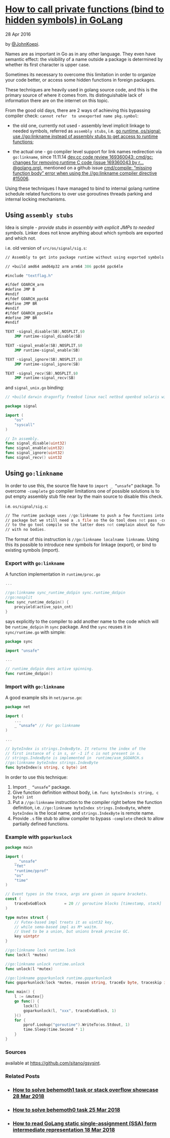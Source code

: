 [How to call private functions (bind to hidden symbols) in GoLang](https://sitano.github.io/2016/04/28/golang-private/)
================================================================
28 Apr 2016

by [@JohnKoepi](https://twitter.com/JohnKoepi).


Names are as important in Go as in any other language. They even have semantic effect: the 
visibility of a name outside a package is determined by whether its first character is upper case.

Sometimes its necessary to overcome this limitation in order to organize your code better, or access 
some hidden functions in foreign packages.

These techniques are heavily used in golang source code, and this is the primary source of where it 
comes from. Its distinguishable lack of information there are on the internet on this topic.

From the good old days, there are 2 ways of achieving this bypassing compiler check: `cannot refer 
to unexported name pkg.symbol`:

-  the old one, currently not used - assembly level implicit linkage to needed symbols, referred as 
   `assembly stubs`, i.e. [go runtime, os/signal: use //go:linkname instead of assembly stubs to get 
   access to runtime functions][1];

-  the actual one - go compiler level support for link names redirection via `go:linkname`, since 
   11.11.14 [dev.cc code review 169360043: cmd/gc: changes for removing runtime C code (issue 169360043 
   by r…@golang.org)][2], mentioned on a github issue [cmd/compile: “missing function body” error when 
   using the //go:linkname compiler directive \#15006][3].

Using these techniques I have managed to bind to internal golang runtime schedule related functions 
to over use goroutines threads parking and internal locking mechanisms.

[1]: https://groups.google.com/forum/#!topic/%0Agolang-codereviews/J0HK9GLc76M
[2]: https://groups.google.com/forum/#!topic/%0Agolang-codereviews/5Ps_El_RpNE
[3]: https://github.com/golang/go/issues/15006

## Using `assembly stubs`

Idea is simple - *provide stubs in assembly with explicit JMPs to needed symbols.* Linker does not 
know anything about which symbols are exported and which not.

i.e. old version of `src/os/signal/sig.s`:

```asm
// Assembly to get into package runtime without using exported symbols.

// +build amd64 amd64p32 arm arm64 386 ppc64 ppc64le

#include "textflag.h"

#ifdef GOARCH_arm
#define JMP B
#endif
#ifdef GOARCH_ppc64
#define JMP BR
#endif
#ifdef GOARCH_ppc64le
#define JMP BR
#endif

TEXT ·signal_disable(SB),NOSPLIT,$0
    JMP runtime·signal_disable(SB)

TEXT ·signal_enable(SB),NOSPLIT,$0
    JMP runtime·signal_enable(SB)

TEXT ·signal_ignore(SB),NOSPLIT,$0
    JMP runtime·signal_ignore(SB)

TEXT ·signal_recv(SB),NOSPLIT,$0
    JMP runtime·signal_recv(SB)
```

and `signal_unix.go` binding:

```go
// +build darwin dragonfly freebsd linux nacl netbsd openbsd solaris windows

package signal

import (
    "os"
    "syscall"
)

// In assembly.
func signal_disable(uint32)
func signal_enable(uint32)
func signal_ignore(uint32)
func signal_recv() uint32
```

## Using `go:linkname`

In order to use this, the source file have to `import _ “unsafe”` package. To overcome `-complete` go 
compiler limitations one of possible solutions is to put empty assembly stub file near by the main 
source to disable this check.

i.e. `os/signal/sig.s`:

```asm
// The runtime package uses //go:linkname to push a few functions into this
// package but we still need a .s file so the Go tool does not pass -complete
// to the go tool compile so the latter does not complain about Go functions
// with no bodies.
```

The format of this instruction is `//go:linkname localname linkname`. Using this its possible to 
introduce new symbols for linkage (export), or bind to existing symbols (import).


### Export with `go:linkname`

A function implementation in `runtime/proc.go`

```go
...

//go:linkname sync_runtime_doSpin sync.runtime_doSpin
//go:nosplit
func sync_runtime_doSpin() {
    procyield(active_spin_cnt)
}
```

says explicitly to the compiler to add another name to the code which will be `runtime_doSpin` in 
`sync` package. And the `sync` reuses it in `sync/runtime.go` with simple:

```go
package sync

import "unsafe"

...

// runtime_doSpin does active spinning.
func runtime_doSpin()
```


### Import with `go:linkname`

A good example sits in `net/parse.go`:

```go
package net

import (
    ...
    _ "unsafe" // For go:linkname
)

...

// byteIndex is strings.IndexByte. It returns the index of the
// first instance of c in s, or -1 if c is not present in s.
// strings.IndexByte is implemented in  runtime/asm_$GOARCH.s
//go:linkname byteIndex strings.IndexByte
func byteIndex(s string, c byte) int
```

In order to use this technique:

1. Import `_ “unsafe”` package.
2. Give function definition without body, i.e. `func byteIndex(s string, c byte) int`
3. Put a `//go:linkname` instruction to the compiler right before the function definition, i.e. 
   `//go:linkname byteIndex strings.IndexByte`, where `byteIndex` is the local name, and 
   `strings.IndexByte` is remote name.
4. Provide `.s` file stub to allow compiler to bypass `-complete` check to allow partially defined functions.

### Example with `goparkunlock`

```go
package main

import (
    _ "unsafe"
    "fmt"
    "runtime/pprof"
    "os"
    "time"
)

// Event types in the trace, args are given in square brackets.
const (
    traceEvGoBlock        = 20 // goroutine blocks [timestamp, stack]
)

type mutex struct {
    // Futex-based impl treats it as uint32 key,
    // while sema-based impl as M* waitm.
    // Used to be a union, but unions break precise GC.
    key uintptr
}

//go:linkname lock runtime.lock
func lock(l *mutex)

//go:linkname unlock runtime.unlock
func unlock(l *mutex)

//go:linkname goparkunlock runtime.goparkunlock
func goparkunlock(lock *mutex, reason string, traceEv byte, traceskip int)

func main() {
    l := &mutex{}
    go func() {
        lock(l)
        goparkunlock(l, "xxx", traceEvGoBlock, 1)
    }()
    for {
        pprof.Lookup("goroutine").WriteTo(os.Stdout, 1)
        time.Sleep(time.Second * 1)
    }
}
```

### Sources

available at <https://github.com/sitano/gsysint>.


### Related Posts

-  ### [How to solve behemoth1 task or stack overflow showcase 28 Mar 2018](/2018/03/28/behemoth1/)

-  ### [How to solve behemoth0 task 25 Mar 2018](/2018/03/25/behemoth0/)

-  ### [How to read GoLang static single-assignment (SSA) form intermediate representation 18 Mar 2018](/2018/03/18/howto-read-gossa/)

